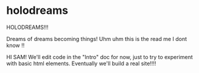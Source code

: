 # holodreams
HOLODREAMS!!!

Dreams of dreams becoming things!
Uhm uhm this is the read me I dont know !!


HI SAM!
We'll edit code in the "Intro" doc for now, just to try to experiment with basic html elements. Eventually we'll build a real site!!!!
